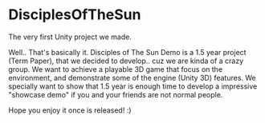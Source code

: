 # DisciplesOfTheSun
The very first Unity project we made.

Well.. That's basically it.
Disciples of The Sun Demo is a 1.5 year project (Term Paper), that we decided to develop.. cuz we are kinda of a crazy group.
We want to achieve a playable 3D game that focus on the environment, and demonstrate some of the engine (Unity 3D) features. 
We specially want to show that 1.5 year is enough time to develop a impressive "showcase demo" if you and your friends are not normal people.

Hope you enjoy it once is released! :)

